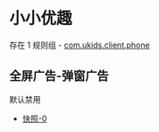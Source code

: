 # 小小优趣

存在 1 规则组 - [com.ukids.client.phone](/src/apps/com.ukids.client.phone.ts)

## 全屏广告-弹窗广告

默认禁用

- [快照-0](https://i.gkd.li/import/13400238)
